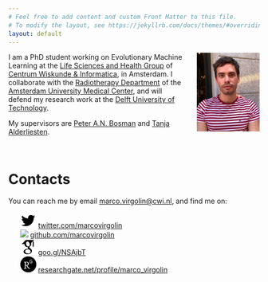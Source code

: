 ```yaml
---
# Feel free to add content and custom Front Matter to this file.
# To modify the layout, see https://jekyllrb.com/docs/themes/#overriding-theme-defaults
layout: default
---
```


<div id='pic-cointainer'  style='float:right; width:25%; margin-left:4%'>
  <img src='pics/profpic.jpg' alg='profile-pic'>
</div>

I am a PhD student working on Evolutionary Machine Learning at the 
[Life Sciences and Health Group](https://www.cwi.nl/research/groups/life-sciences-and-health) of [Centrum Wiskunde & Informatica](https://www.cwi.nl), in Amsterdam. I collaborate with the <a href="https://www.amc.nl/web/research-75/department/radiotherapy-1.htm" target="_blank">Radiotherapy Department</a> of the <a href="https://www.amc.nl/web/home.htm" target="_blank">Amsterdam University Medical Center</a>, and will defend my research work at the <a href="http://www.tudelft.nl" target="_blank">Delft University of Technology</a>.

My supervisors are <a href="https://homepages.cwi.nl/~bosman/" target="_blank">Peter A.N. Bosman</a> and <a href="https://www.amc.nl/web/research-75/department/dr.-t.-alderliesten-phd.htm" target="_blank">Tanja Alderliesten</a>.


<div style='clear:both;height:0px;padding-top:1rem'>
</div>

# Contacts
<div>
	You can reach me by email <a href='mailto:marco.virgolin@cwi.nl'>marco.virgolin@cwi.nl</a>, and find me on:
  <ul style='list-style-type: none;'>
    <li><img src='pics/logos/twitter-logo.png' style='height:2rem;'> 
      <a href='http://twitter.com/marcovirgolin' target='_blank'>twitter.com/marcovirgolin</a> 
    </li>
    <li><img src='pics/logos/github-logo.png'  style='height:2rem;'> 
      <a href='http://github.com/marcovirgolin' target='_blank'>github.com/marcovirgolin</a> 
    </li>
    <li><img src='pics/logos/google-scholar-logo.png'  style='height:2rem;'> 
      <a href='https://goo.gl/NSAjbT' target='_blank'>goo.gl/NSAjbT</a> 
    </li>
    <li><img src='pics/logos/researchgate-logo.png'  style='height:2rem;'> 
      <a href='https://www.researchgate.net/profile/Marco_Virgolin' target='_blank'>researchgate.net/profile/marco_virgolin</a> 
    </li>
  </ul>

</div>


